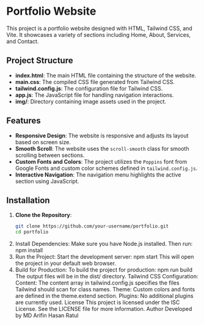 # Portfolio Website

This project is a portfolio website designed with HTML, Tailwind CSS, and Vite. It showcases a variety of sections including Home, About, Services, and Contact.

## Project Structure

- **index.html**: The main HTML file containing the structure of the website.
- **main.css**: The compiled CSS file generated from Tailwind CSS.
- **tailwind.config.js**: The configuration file for Tailwind CSS.
- **app.js**: The JavaScript file for handling navigation interactions.
- **img/**: Directory containing image assets used in the project.

## Features

- **Responsive Design**: The website is responsive and adjusts its layout based on screen size.
- **Smooth Scroll**: The website uses the `scroll-smooth` class for smooth scrolling between sections.
- **Custom Fonts and Colors**: The project utilizes the `Poppins` font from Google Fonts and custom color schemes defined in `tailwind.config.js`.
- **Interactive Navigation**: The navigation menu highlights the active section using JavaScript.

## Installation

1. **Clone the Repository**:
   ```bash
   git clone https://github.com/your-username/portfolio.git
   cd portfolio
2. Install Dependencies:
Make sure you have Node.js installed. Then run:
npm install
3. Run the Project:
Start the development server:
npm start
This will open the project in your default web browser.
4. Build for Production:
To build the project for production:
npm run build
The output files will be in the dist/ directory.
Tailwind CSS Configuration:
Content: The content array in tailwind.config.js specifies the files Tailwind should scan for class names.
Theme: Custom colors and fonts are defined in the theme.extend section.
Plugins: No additional plugins are currently used.
License
This project is licensed under the ISC License. See the LICENSE file for more information.
Author
Developed by MD Arifin Hasan Ratul
